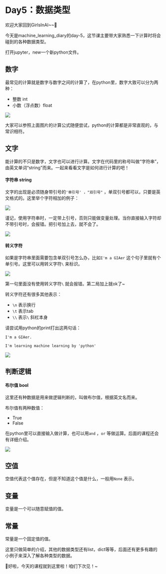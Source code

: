 # Day5：数据类型

欢迎大家回到GirlsInAI~~👏

今天是machine_learning_diary的day-5，这节课主要带大家熟悉一下计算时将会碰到的各种数据类型。

打开jupyter，new一个新python文件。



## 数字

最常见的计算就是数字与数字之间的计算了，在python里，数字大致可以分为两种：

- 整数 int
- 小数（浮点数）float

![](https://github.com/YZHANG1270/Girls-In-AI/blob/master/others/pics/ml_day5/001.png?raw=true)

大家可以参照上面图片的计算公式随便尝试，python的计算都是非常直观的，与常识相符。



## 文字

能计算的不只是数字，文字也可以进行计算。文字在代码里的称号叫做“字符串”，由英文单词“string”而来。一起来看看文字是如何进行计算的吧！

#### 字符串 string

文字的出现是必须随身带引号的```'单引号' ，"双引号"``` ，单双引号都可以，只要是英文格式的。这里举个字符相加的例子：

![](https://github.com/YZHANG1270/Girls-In-AI/blob/master/others/pics/ml_day5/002.png?raw=true)

谨记，使用字符串时，一定带上引号，否则只能做变量处理。当你直接输入字符却不带引号时，会报错。把引号加上去，就不会了。

![](https://github.com/YZHANG1270/Girls-In-AI/blob/master/others/pics/ml_day5/003.png?raw=true)



#### 转义字符

如果是字符串里面需要包含单双引号怎么办，比如```I'm a GIAer``` 这个句子里就有个单引号。这里可以用转义字符```\``` 来标识。

![](https://github.com/YZHANG1270/Girls-In-AI/blob/master/others/pics/ml_day5/004.png?raw=true)

第一句里面没有使用转义字符```\``` 就会报错。第二局加上就ok了~

转义字符还有很多其他表示：

- ```\n``` 表示换行
- ```\t``` 表示tab
- ```\\``` 表示```\``` 斜杠本身

请尝试用python的print打出这两句话：

`I'm a GIAer.`

`I'm learning machine learning by 'python'`

![](https://github.com/YZHANG1270/Girls-In-AI/blob/master/others/pics/ml_day5/005.png?raw=true)



## 判断逻辑

#### 布尔值 bool

这里还有种数据是用来做逻辑判断的，叫做布尔值，根据英文名而来。

布尔值有两种数值：

- True
- False

在python里可以直接输入做计算，也可以用```and``` ，```or``` 等做运算。后面的课程还会有详细介绍。

![](https://github.com/YZHANG1270/Girls-In-AI/blob/master/others/pics/ml_day5/006.png?raw=true)



## 空值

空值代表这个值存在，但是不知道这个值是什么，一般用```None``` 表示。



## 变量

变量是一个可以随意赋值的值。



## 常量

常量是一个固定值的值。



这里只做简单的介绍，其他的数据类型还有list，dict等等，后面还有更多有趣的小例子来深入了解各种类型的数据。

👩好啦，今天的课程就到这里啦！咱们下次见！~
